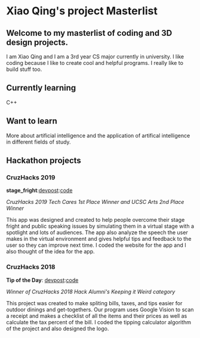 # Xiao Qing's project Masterlist

## Welcome to my masterlist of coding and 3D design projects.
I am Xiao Qing and I am a 3rd year CS major currently in university. I like coding because I like to create cool and helpful programs. I really like to build stuff too.

## Currently learning

C++

## Want to learn

More about artificial intelligence and the application of artifical intelligence in different fields of study.

## Hackathon projects

### CruzHacks 2019

**stage_fright**:[devpost](https://devpost.com/software/stage_fright):[code](https://github.com/jnkrupp/stage-fright)

_CruzHacks 2019 Tech Cares 1st Place Winner and UCSC Arts 2nd Place Winner_

This app was designed and created to help people overcome their stage fright and public speaking issues by simulating them in a virtual stage with a spotlight and lots of audiences. The app also analyze the speech the user makes in the virtual environment and gives helpful tips and feedback to the user so they can improve next time. I coded the website for the app and I also thought of the idea for the app.


### CruzHacks 2018

**Tip of the Day**: [devpost](https://devpost.com/software/tip-of-the-day):[code](https://github.com/Xyuubao/Tip-Of-the-Day)

_Winner of CruzHacks 2018 Hack Alumni's Keeping it Weird category_

This project was created to make spliting bills, taxes, and tips easier for outdoor dinings and get-togethers. Our program uses Google Vision to scan a receipt and makes a checklist of all the items and their prices as well as calculate the tax percent of the bill. I coded the tipping calculator algorithm of the project and also designed the logo.

















